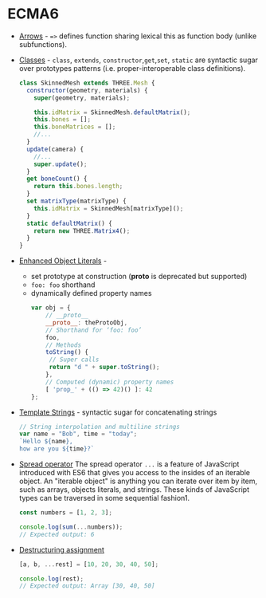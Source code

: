 # ECMA6
* [Arrows](https://github.com/lukehoban/es6features#arrows) - `=>` defines function sharing lexical this as function body (unlike subfunctions).
* [Classes](https://github.com/lukehoban/es6features#classes) - `class`, `extends`, `constructor`,`get`,`set`, `static` are syntactic sugar over prototypes patterns (i.e. proper-interoperable class definitions).
  ```javascript
  class SkinnedMesh extends THREE.Mesh {
    constructor(geometry, materials) {
      super(geometry, materials);

      this.idMatrix = SkinnedMesh.defaultMatrix();
      this.bones = [];
      this.boneMatrices = [];
      //...
    }
    update(camera) {
      //...
      super.update();
    }
    get boneCount() {
      return this.bones.length;
    }
    set matrixType(matrixType) {
      this.idMatrix = SkinnedMesh[matrixType]();
    }
    static defaultMatrix() {
      return new THREE.Matrix4();
    }
  }
  ```
* [Enhanced Object Literals](https://github.com/lukehoban/es6features#enhanced-object-literals) -
  * set prototype at construction (__proto__ is deprecated but supported)
  * `foo: foo` shorthand
  * dynamically defined property names
    ```javascript
    var obj = {
        // __proto__
        __proto__: theProtoObj,
        // Shorthand for ‘foo: foo’
        foo,
        // Methods
        toString() {
         // Super calls
         return "d " + super.toString();
        },
        // Computed (dynamic) property names
        [ 'prop_' + (() => 42)() ]: 42
    };
    ```
* [Template Strings](https://github.com/lukehoban/es6features#template-strings) - syntactic sugar for concatenating strings
  ```javascript
  // String interpolation and multiline strings
  var name = "Bob", time = "today";
  `Hello ${name}, 
  how are you ${time}?`
  ```

* [Spread operator](https://developer.mozilla.org/en-US/docs/Web/JavaScript/Reference/Operators/Spread_syntax)
  The spread operator `...` is a feature of JavaScript introduced with ES6 that gives you access to the insides of an iterable object. An "iterable object" is anything you can iterate over item by item, such as arrays, objects literals, and strings. These kinds of JavaScript types can be traversed in some sequential fashion1.

  ```javascript
  const numbers = [1, 2, 3];

  console.log(sum(...numbers));
  // Expected output: 6
  ```

* [Destructuring assignment](https://developer.mozilla.org/en-US/docs/Web/JavaScript/Reference/Operators/Destructuring_assignment)
  ```javascript
  [a, b, ...rest] = [10, 20, 30, 40, 50];

  console.log(rest);
  // Expected output: Array [30, 40, 50]
  ```
